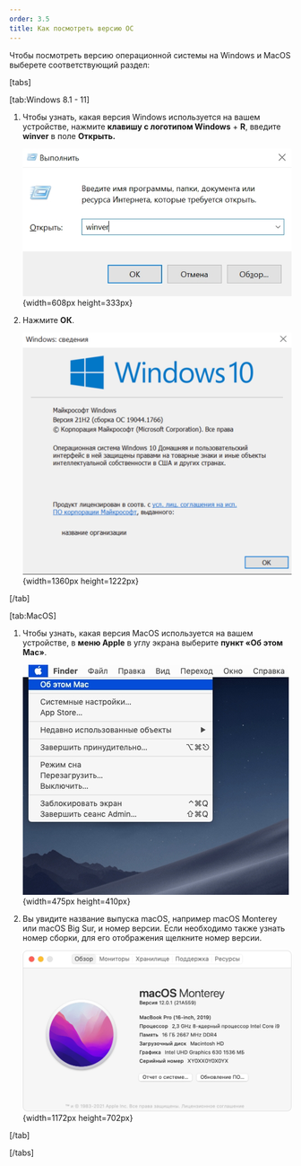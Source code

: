 ```yaml
---
order: 3.5
title: Как посмотреть версию ОС
---
```


Чтобы посмотреть версию операционной системы на Windows и MacOS выберете соответствующий раздел:

[tabs]

[tab:Windows 8.1 - 11]

1. Чтобы узнать, какая версия Windows используется на вашем устройстве, нажмите **клавишу с логотипом Windows** \+ **R**, введите **winver** в поле **Открыть.**

   ![](./kak-posmotret-versiyu-os.jpeg){width=608px height=333px}

2. Нажмите **ОК**.

   ![](./kak-posmotret-versiyu-os-2.jpeg){width=1360px height=1222px}

[/tab]

[tab:MacOS]

1. Чтобы узнать, какая версия MacOS используется на вашем устройстве, в **меню Apple** в углу экрана выберите **пункт «Об этом Mac»**.

   ![](./kak-posmotret-versiyu-os-3.jpeg){width=475px height=410px}

2. Вы увидите название выпуска macOS, например macOS Monterey или macOS Big Sur, и номер версии. Если необходимо также узнать номер сборки, для его отображения щелкните номер версии.

   ![](./kak-posmotret-versiyu-os-4.jpeg){width=1172px height=702px}

[/tab]

[/tabs]